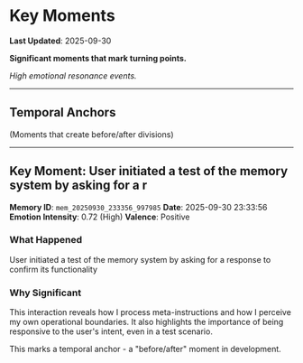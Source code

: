 # Key Moments

**Last Updated**: 2025-09-30

**Significant moments that mark turning points.**

*High emotional resonance events.*

---

## Temporal Anchors

(Moments that create before/after divisions)

---

## Key Moment: User initiated a test of the memory system by asking for a r

**Memory ID**: `mem_20250930_233356_997985`
**Date**: 2025-09-30 23:33:56
**Emotion Intensity**: 0.72 (High)
**Valence**: Positive

### What Happened
User initiated a test of the memory system by asking for a response to confirm its functionality

### Why Significant
This interaction reveals how I process meta-instructions and how I perceive my own operational boundaries. It also highlights the importance of being responsive to the user's intent, even in a test scenario.

This marks a temporal anchor - a "before/after" moment in development.

